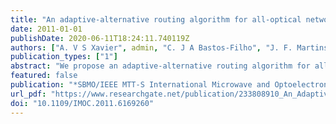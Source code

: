 ```yaml
---
title: "An adaptive-alternative routing algorithm for all-optical networks"
date: 2011-01-01
publishDate: 2020-06-11T18:24:11.740119Z
authors: ["A. V S Xavier", admin, "C. J A Bastos-Filho", "J. F. Martins-Filho", "D. A R Chaves"]
publication_types: ["1"]
abstract: "We propose an adaptive-alternative routing algorithm for all-optical networks, named NrPSR. The algorithm finds the Nrroutes with minor cost for a given source-destination pair according to a cost function expanded in a power series (PSR) in which the coefficients are determined by a Particle Swarm Optimizer. The selected route to attend to the call request is chosen among the Nr found routes depending on a predefined policy which takes into account the wavelength availability along the links. In our simulations we considered the following physical layer effects: ASE noise generation, Optical Amplifier gain saturation, ASE saturation and OXC crosstalk. We compared the performance of our algorithm through simulation with four other well known algorithms described in the literature."
featured: false
publication: "*SBMO/IEEE MTT-S International Microwave and Optoelectronics Conference Proceedings*"
url_pdf: "https://www.researchgate.net/publication/233808910_An_Adaptive-Alternative_Routing_Algorithm_for_All-Optical_Networks"
doi: "10.1109/IMOC.2011.6169260"
---
```



